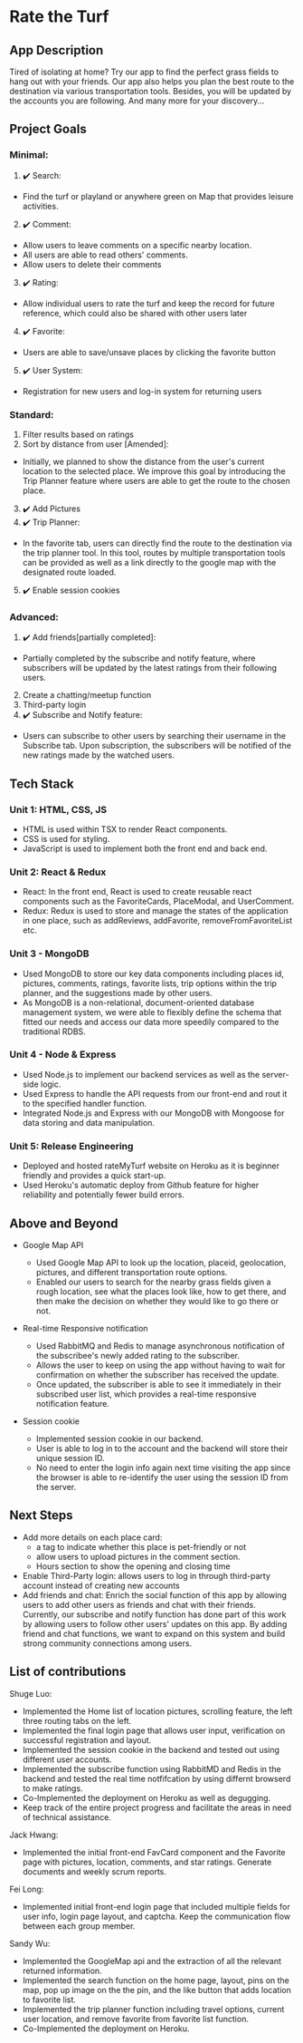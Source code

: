 # Rate the Turf

## App Description
Tired of isolating at home? Try our app to find the perfect grass fields to hang out with your friends. Our app also helps you plan the best route to the destination via various transportation tools. Besides, you will be updated by the accounts you are following. And many more for your discovery...

## Project Goals
### Minimal:
1. :heavy_check_mark: Search:
  - Find the turf or playland or anywhere green on Map that provides leisure activities.
2. :heavy_check_mark: Comment:
  - Allow users to leave comments on a specific nearby location.
  - All users are able to read others' comments.
  - Allow users to delete their comments
3. :heavy_check_mark: Rating:
  - Allow individual users to rate the turf and keep the record for future reference, which could also be shared with other users later
4. :heavy_check_mark: Favorite:
  - Users are able to save/unsave places by clicking the favorite button
5. :heavy_check_mark: User System:
  - Registration for new users and log-in system for returning users
 
### Standard:
1.  Filter results based on ratings
2.  Sort by distance from user [Amended]:
 - Initially, we planned to show the distance from the user's current location to the selected place. We improve this goal by introducing the Trip Planner feature where users are able to get the route to the chosen place.  
3. :heavy_check_mark: Add Pictures
4. :heavy_check_mark: Trip Planner:
  - In the favorite tab, users can directly find the route to the destination via the trip planner tool. In this tool, routes by multiple transportation tools can be provided as well as a link directly to the google map with the designated route loaded.
5. :heavy_check_mark: Enable session cookies

### Advanced:
1. :heavy_check_mark: Add friends[partially completed]:
  - Partially completed by the subscribe and notify feature, where subscribers will be updated by the latest ratings from their following users.
2. Create a chatting/meetup function
3. Third-party login
4.  :heavy_check_mark: Subscribe and Notify feature:
  - Users can subscribe to other users by searching their username in the Subscribe tab. Upon subscription, the subscribers will be notified of the new ratings made by the watched users.

## Tech Stack
### Unit 1: HTML, CSS, JS
- HTML is used within TSX to render React components.
- CSS is used for styling.
- JavaScript is used to implement both the front end and back end.

### Unit 2: React & Redux
 - React: In the front end, React is used to create reusable react components such as the FavoriteCards, PlaceModal, and UserComment.
 - Redux: Redux is used to store and manage the states of the application in one place, such as addReviews, addFavorite, removeFromFavoriteList etc.

### Unit 3 - MongoDB
 - Used MongoDB to store our key data components including places id, pictures, comments, ratings, favorite lists, trip options within the trip planner, and the suggestions made by other users.
 - As MongoDB is a non-relational, document-oriented database management system, we were able to flexibly define the schema that fitted our needs and access our data more speedily compared to the traditional RDBS.

### Unit 4 - Node & Express
 - Used Node.js to implement our backend services as well as the server-side logic.
 - Used Express to handle the API requests from our front-end and rout it to the specified handler function.
 - Integrated Node.js and Express with our MongoDB with Mongoose for data storing and data manipulation.

### Unit 5: Release Engineering
 - Deployed and hosted rateMyTurf website on Heroku as it is beginner friendly and provides a quick start-up.
 - Used Heroku's automatic deploy from Github feature for higher reliability and potentially fewer build errors.

## Above and Beyond
- Google Map API
  - Used Google Map API to look up the location, placeid, geolocation, pictures, and different transportation route options.
  - Enabled our users to search for the nearby grass fields given a rough location, see what the places look like, how to get there, and then make the decision on whether they would like to go there or not.

- Real-time Responsive notification
  - Used RabbitMQ and Redis to manage asynchronous notification of the subscribee's newly added rating to the subscriber.
  - Allows the user to keep on using the app without having to wait for confirmation on whether the subscriber has received the update.
  - Once updated, the subscriber is able to see it immediately in their subscribed user list, which provides a real-time responsive notification feature.


- Session cookie
  - Implemented session cookie in our backend.
  - User is able to log in to the account and the backend will store their unique session ID.
  - No need to enter the login info again next time visiting the app since the browser is able to re-identify the user using the session ID from the server.


## Next Steps
- Add more details on each place card:
  - a tag to indicate whether this place is pet-friendly or not
  - allow users to upload pictures in the comment section.
  - Hours section to show the opening and closing time
- Enable Third-Party login: allows users to log in through third-party account instead of creating new accounts
- Add friends and chat: Enrich the social function of this app by allowing users to add other users as friends and chat with their friends. Currently, our subscribe and notify function has done part of this work by allowing users to follow other users' updates on this app. By adding friend and chat functions, we want to expand on this system and build strong community connections among users.

## List of contributions
Shuge Luo:
- Implemented the Home list of location pictures, scrolling feature, the left three routing tabs on the left.
- Implemented the final login page that allows user input, verification on successful registration and layout.
- Implemented the session cookie in the backend and tested out using different user accounts.
- Implemented the subscribe function using RabbitMD and Redis in the backend and tested the real time notfifcation by using differnt browserd to make ratings.
- Co-Implemented the deployment on Heroku as well as degugging.
- Keep track of the entire project progress and facilitate the areas in need of technical assistance.

Jack Hwang:
- Implemented the initial front-end FavCard component and the Favorite page with pictures, location, comments, and star ratings. Generate documents and weekly scrum reports. 

Fei Long:
- Implemented initial front-end login page that included multiple fields for user info, login page layout, and captcha. Keep the communication flow between each group member.

Sandy Wu:
- Implemented the GoogleMap api and the extraction of all the relevant returned information. 
- Implemented the search function on the home page, layout, pins on the map, pop up image on the the pin, and the like button that adds location to favorite list.
- Implemented the trip planner function including travel options, current user location, and remove favorite from favorite list function. 
- Co-Implemented the deployment on Heroku.

